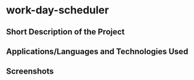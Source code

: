 # work-day-scheduler

## Short Description of the Project 

## Applications/Languages and Technologies Used

## Screenshots 
